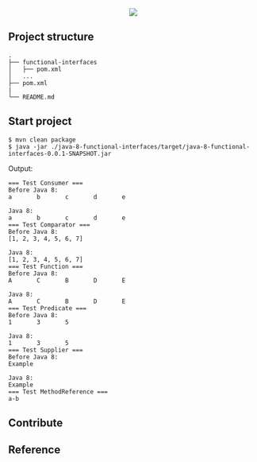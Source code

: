 <div align="center">
    <img src="./assets/images/functional_interface.png"/>
</div>


## Project structure
```
.
├── functional-interfaces
│   ├── pom.xml
│   ...
├── pom.xml
|
└── README.md
```

## Start project

```shell script
$ mvn clean package
$ java -jar ./java-8-functional-interfaces/target/java-8-functional-interfaces-0.0.1-SNAPSHOT.jar
```

Output:

```shell script
=== Test Consumer ===
Before Java 8:
a       b       c       d       e       

Java 8:
a       b       c       d       e       
=== Test Comparator ===
Before Java 8:
[1, 2, 3, 4, 5, 6, 7]

Java 8:
[1, 2, 3, 4, 5, 6, 7]
=== Test Function ===
Before Java 8:
A       C       B       D       E       

Java 8:
A       C       B       D       E       
=== Test Predicate ===
Before Java 8:
1       3       5       

Java 8:
1       3       5       
=== Test Supplier ===
Before Java 8:
Example

Java 8:
Example
=== Test MethodReference ===
a-b
```

## Contribute

## Reference